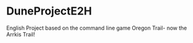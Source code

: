 # DuneProjectE2H

English Project based on the command line game Oregon Trail- now the Arrkis Trail!
